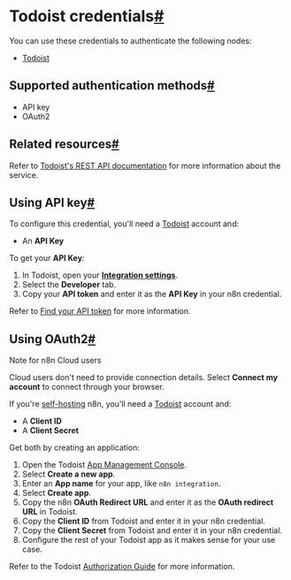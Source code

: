[](https://github.com/n8n-io/n8n-docs/edit/main/docs/integrations/builtin/credentials/todoist.md "Edit this page")

# Todoist credentials[#](#todoist-credentials "Permanent link")

You can use these credentials to authenticate the following nodes:

*   [Todoist](../../app-nodes/n8n-nodes-base.todoist/)

## Supported authentication methods[#](#supported-authentication-methods "Permanent link")

*   API key
*   OAuth2

## Related resources[#](#related-resources "Permanent link")

Refer to [Todoist's REST API documentation](https://developer.todoist.com/rest/v2/#overview) for more information about the service.

## Using API key[#](#using-api-key "Permanent link")

To configure this credential, you'll need a [Todoist](https://todoist.com/) account and:

*   An **API Key**

To get your **API Key**:

1.  In Todoist, open your [**Integration settings**](https://todoist.com/prefs/integrations).
2.  Select the **Developer** tab.
3.  Copy your **API token** and enter it as the **API Key** in your n8n credential.

Refer to [Find your API token](https://todoist.com/help/articles/find-your-api-token-Jpzx9IIlB) for more information.

## Using OAuth2[#](#using-oauth2 "Permanent link")

Note for n8n Cloud users

Cloud users don't need to provide connection details. Select **Connect my account** to connect through your browser.

If you're [self-hosting](../../../../hosting/) n8n, you'll need a [Todoist](https://todoist.com/) account and:

*   A **Client ID**
*   A **Client Secret**

Get both by creating an application:

1.  Open the Todoist [App Management Console](https://developer.todoist.com/appconsole.html).
2.  Select **Create a new app**.
3.  Enter an **App name** for your app, like `n8n integration`.
4.  Select **Create app**.
5.  Copy the n8n **OAuth Redirect URL** and enter it as the **OAuth redirect URL** in Todoist.
6.  Copy the **Client ID** from Todoist and enter it in your n8n credential.
7.  Copy the **Client Secret** from Todoist and enter it in your n8n credential.
8.  Configure the rest of your Todoist app as it makes sense for your use case.

Refer to the Todoist [Authorization Guide](https://developer.todoist.com/guides/#authorization) for more information.